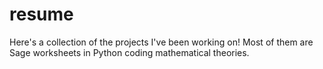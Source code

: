 # resume
Here's a collection of the projects I've been working on! Most of them are Sage worksheets in Python coding mathematical theories.
